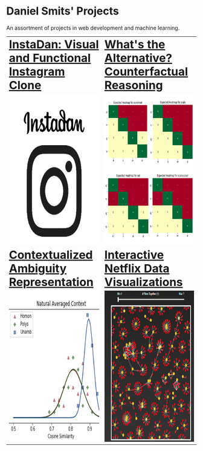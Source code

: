 # Daniel Smits' Projects
An assortment of projects in web development and machine learning.

<table border="0" background="none" style="background: none;">
 <tr>
    <td><b style="font-size:30px"><a href="instadan/">InstaDan: Visual and Functional Instagram Clone</a></b></td>
    <td><b style="font-size:30px"><a href="rsa_alternatives/">What's the Alternative? Counterfactual Reasoning</a></b></td>
 </tr>
 <tr>
    <td><a href="instadan/"><img alt="InstaDan tile", src="instadan/visual/tile.jpg" width="400px" height="400px"/></a></td>
    <td><a href="rsa_alternatives/"><img alt="Alternative tile", src="rsa_alternatives/expected/tile.jpg" width="400px" height="400px"/></a></td>
 </tr>
  <tr>
    <td><b style="font-size:30px"><a href="ambiguity_rep/">Contextualized Ambiguity Representation</a></b></td>
    <td><b style="font-size:30px"><a href="netflix_viz/">Interactive Netflix Data Visualizations</a></b></td>
 </tr>
 <tr>
    <td><a href="ambiguity_rep/"><img alt="Ambiguity tile" src="ambiguity_rep/plots/tile.png" width="400px" height="400px"/></a></td>
    <td><a href="netflix_viz/"><img alt="Netflix tile" src="netflix_viz/data/tile.png" width="400px" height="400px"/></a></td>
 </tr>
</table>
